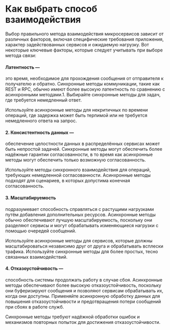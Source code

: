 # Как выбрать способ взаимодействия

Выбор правильного метода взаимодействия микросервисов зависит от различных факторов, включая специфические требования приложения, характер задействованных сервисов и ожидаемую нагрузку. Вот некоторые ключевые факторы, которые следует учитывать при выборе метода связи:

#### **Латентность** —

это время, необходимое для прохождения сообщения от отправителя к получателю и обратно. Синхронные методы коммуникации, такие как REST и RPC, обычно имеют более высокую латентность по сравнению с асинхронными методами.1. Выбирайте синхронные методы для задач, где требуется немедленный ответ.

Используйте асинхронные методы для некритичных по времени операций, где задержка может быть терпимой или не требуется немедленного ответа на запрос.


#### 2. **Консистентность данных** —

 обеспечение целостности данных в распределённых сервисах может быть непростой задачей. Синхронные методы могут обеспечить более надёжные гарантии согласованности, в то время как асинхронные методы могут обеспечить только возможную согласованность.

Используйте методы синхронного взаимодействия для операций, требующих немедленной согласованности. Асинхронные методы подходят для сценариев, в которых допустима конечная согласованность.

#### 3. **Масштабируемость** 

подразумевает способность справляться с растущими нагрузками путём добавления дополнительных ресурсов. Асинхронные методы обычно обеспечивают лучшую масштабируемость, поскольку они разделяют сервисы и могут обрабатывать изменяющиеся нагрузки с помощью очередей сообщений.


Используйте асинхронные методы для сервисов, которые должны масштабироваться независимо друг от друга и обрабатывать всплески трафика. Используйте синхронные методы для более простых, тесно связанных взаимодействий.

#### 4. **Отказоустойчивость** —

способность системы продолжать работу в случае сбоя. Асинхронные методы обеспечивают более высокую отказоустойчивость, поскольку они буферизируют сообщения и позволяют сервисам обрабатывать их, когда они доступны. Применяйте асинхронную обработку данных для повышения отказоустойчивости и предотвращения потери сообщений при сбоях в работе служб.

Синхронные методы требуют надёжной обработки ошибок и механизмов повторных попыток для достижения отказоустойчивости.
